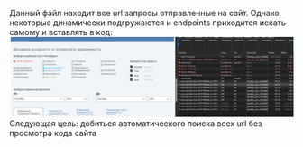 Данный файл находит все url запросы отправленные на сайт. Однако некоторые динамически подгружаются и endpoints приходится искать самому и вставлять в код:
![Task_№_2](https://github.com/EmbededIlya/Data-management-engineering/blob/main/Screenshots/Parsing.png)
Следующая цель: добиться автоматического поиска всех url без просмотра кода сайта